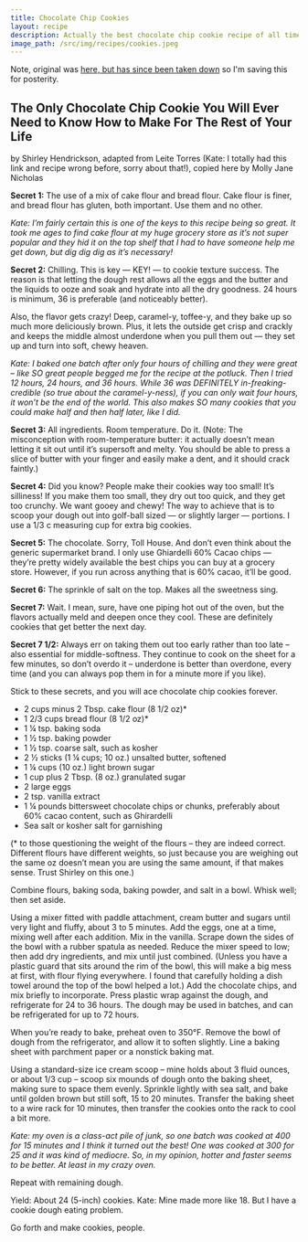 ```yaml
---
title: Chocolate Chip Cookies
layout: recipe
description: Actually the best chocolate chip cookie recipe of all time.
image_path: /src/img/recipes/cookies.jpeg
---
```


Note, original was [here, but has since been taken down](https://web.archive.org/web/20130801000000*/http://forme-foryou.com/2011/08/the-only-chocolate-chip-cookie-i-will-ever-need-to-know-how-to-make-for-the-rest-of-my-life.html) so I'm saving this for posterity.

## The Only Chocolate Chip Cookie You Will Ever Need to Know How to Make For The Rest of Your Life
by Shirley Hendrickson, adapted from Leite Torres (Kate: I totally had this link and recipe wrong before, sorry about that!), copied here by Molly Jane Nicholas

**Secret 1:** The use of a mix of cake flour and bread flour. Cake flour is finer, and bread flour has gluten, both important. Use them and no other.

_Kate: I’m fairly certain this is one of the keys to this recipe being so great. It took me ages to find cake flour at my huge grocery store as it’s not super popular and they hid it on the top shelf that I had to have someone help me get down, but dig dig dig as it’s necessary!_

**Secret 2:** Chilling. This is key — KEY! — to cookie texture success. The reason is that letting the dough rest allows all the eggs and the butter and the liquids to ooze and soak and hydrate into all the dry goodness. 24 hours is minimum, 36 is preferable (and noticeably better).

Also, the flavor gets crazy! Deep, caramel-y, toffee-y, and they bake up so much more deliciously brown. Plus, it lets the outside get crisp and crackly and keeps the middle almost underdone when you pull them out — they set up and turn into soft, chewy heaven.

_Kate: I baked one batch after only four hours of chilling and they were great – like SO great people begged me for the recipe at the potluck. Then I tried 12 hours, 24 hours, and 36 hours. While 36 was DEFINITELY in-freaking-credible (so true about the caramel-y-ness), if you can only wait four hours, it won’t be the end of the world. This also makes SO many cookies that you could make half and then half later, like I did._

**Secret 3:** All ingredients. Room temperature. Do it. (Note: The misconception with room-temperature butter: it actually doesn’t mean letting it sit out until it’s supersoft and melty. You should be able to press a slice of butter with your finger and easily make a dent, and it should crack faintly.)

**Secret 4:** Did you know? People make their cookies way too small! It’s silliness! If you make them too small, they dry out too quick, and they get too crunchy. We want gooey and chewy! The way to achieve that is to scoop your dough out into golf-ball sized — or slightly larger — portions. I use a 1/3 c measuring cup for extra big cookies.

**Secret 5:** The chocolate. Sorry, Toll House. And don’t even think about the generic supermarket brand. I only use Ghiardelli 60% Cacao chips — they’re pretty widely available the best chips you can buy at a grocery store. However, if you run across anything that is 60% cacao, it’ll be good.

**Secret 6:** The sprinkle of salt on the top. Makes all the sweetness sing.

**Secret 7:** Wait. I mean, sure, have one piping hot out of the oven, but the flavors actually meld and deepen once they cool. These are definitely cookies that get better the next day.

**Secret 7 1/2:** Always err on taking them out too early rather than too late – also essential for middle-softness. They continue to cook on the sheet for a few minutes, so don’t overdo it – underdone is better than overdone, every time (and you can always pop them in for a minute more if you like).

Stick to these secrets, and you will ace chocolate chip cookies forever.

- 2 cups minus 2 Tbsp. cake flour (8 1/2 oz)*
- 1 2/3 cups bread flour (8 1/2 oz)*
- 1 ¼ tsp. baking soda
- 1 ½ tsp. baking powder
- 1 ½ tsp. coarse salt, such as kosher
- 2 ½ sticks (1 ¼ cups; 10 oz.) unsalted butter, softened
- 1 ¼ cups (10 oz.) light brown sugar
- 1 cup plus 2 Tbsp. (8 oz.) granulated sugar
- 2 large eggs
- 2 tsp. vanilla extract
- 1 ¼ pounds bittersweet chocolate chips or chunks, preferably about 60% cacao content, such as Ghirardelli
- Sea salt or kosher salt for garnishing

(* to those questioning the weight of the flours – they are indeed correct. Different flours have different weights, so just because you are weighing out the same oz doesn’t mean you are using the same amount, if that makes sense. Trust Shirley on this one.)

Combine flours, baking soda, baking powder, and salt in a bowl. Whisk well; then set aside.

Using a mixer fitted with paddle attachment, cream butter and sugars until very light and fluffy, about 3 to 5 minutes. Add the eggs, one at a time, mixing well after each addition. Mix in the vanilla. Scrape down the sides of the bowl with a rubber spatula as needed. Reduce the mixer speed to low; then add dry ingredients, and mix until just combined. (Unless you have a plastic guard that sits around the rim of the bowl, this will make a big mess at first, with flour flying everywhere. I found that carefully holding a dish towel around the top of the bowl helped a lot.) Add the chocolate chips, and mix briefly to incorporate. Press plastic wrap against the dough, and refrigerate for 24 to 36 hours. The dough may be used in batches, and can be refrigerated for up to 72 hours.

When you’re ready to bake, preheat oven to 350°F. Remove the bowl of dough from the refrigerator, and allow it to soften slightly. Line a baking sheet with parchment paper or a nonstick baking mat.

Using a standard-size ice cream scoop – mine holds about 3 fluid ounces, or about 1/3 cup – scoop six mounds of dough onto the baking sheet, making sure to space them evenly. Sprinkle lightly with sea salt, and bake until golden brown but still soft, 15 to 20 minutes. Transfer the baking sheet to a wire rack for 10 minutes, then transfer the cookies onto the rack to cool a bit more.

_Kate: my oven is a class-act pile of junk, so one batch was cooked at 400 for 15 minutes and I think it turned out the best! One was cooked at 300 for 25 and it was kind of mediocre. So, in my opinion, hotter and faster seems to be better. At least in my crazy oven._

Repeat with remaining dough.

Yield: About 24 (5-inch) cookies. Kate: Mine made more like 18. But I have a cookie dough eating problem.

Go forth and make cookies, people.